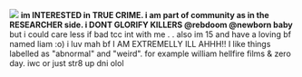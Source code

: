 ![](https://files.catbox.moe/ckidrh.png)
**im INTERESTED in TRUE CRIME. i am part of community as in the RESEARCHER side. i DONT GLORIFY KILLERS @rebdoom @newborn baby** but i could care less if bad tcc int with me . . also im 15 and have a loving bf named liam :o) i luv mah bf
I AM EXTREMELLY ILL AHHH!! I like things labelled as "abnormal" and "weird". for example william hellfire films & zero day. iwc or just str8 up dni olol
